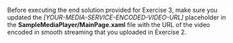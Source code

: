 ﻿Before executing the end solution provided for Exercise 3, make sure you updated the _[YOUR-MEDIA-SERVICE-ENCODED-VIDEO-URL]_ placeholder in the **SampleMediaPlayer/MainPage.xaml** file with the URL of the video encoded in smooth streaming that you uploaded in Exercise 2.